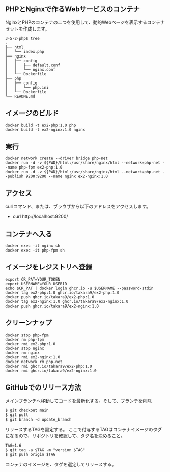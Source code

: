 
## PHPとNginxで作るWebサービスのコンテナ

NginxとPHPのコンテナの二つを使用して、動的Webページを表示するコンテナセットを作成します。

```
3-5-2-php$ tree
.
├── html
│   └── index.php
├── nginx
│   ├── config
│   │   ├── default.conf
│   │   └── nginx.conf
│   └── Dockerfile
├── php
│   ├── config
│   │   └── php.ini
│   └── Dockerfile
└── README.md
```


## イメージのビルド
```
docker build -t ex2-php:1.0 php
docker build -t ex2-nginx:1.0 nginx
```

## 実行
```
docker network create --driver bridge php-net
docker run -d -v ${PWD}/html:/usr/share/nginx/html --network=php-net --name php-fpm ex2-php:1.0
docker run -d -v ${PWD}/html:/usr/share/nginx/html --network=php-net --publish 9200:9200 --name nginx ex2-nginx:1.0
```

## アクセス

curlコマンド、または、ブラウザから以下のアドレスをアクセスします。
- curl http://localhost:9200/


## コンテナへ入る
```
docker exec -it nginx sh 
docker exec -it php-fpm sh
```

## イメージをレジストリへ登録
```
export CR_PAT=YOUR_TOKEN
export USERNAME=YOUR USERID 
echo $CR_PAT | docker login ghcr.io -u $USERNAME --password-stdin
docker tag ex2-php:1.0 ghcr.io/takara9/ex2-php:1.0
docker push ghcr.io/takara9/ex2-php:1.0
docker tag ex2-nginx:1.0 ghcr.io/takara9/ex2-nginx:1.0
docker push ghcr.io/takara9/ex2-nginx:1.0
```

## クリーンナップ
```
docker stop php-fpm
docker rm php-fpm
docker rmi ex2-php:1.0
docker stop nginx
docker rm nginx
docker rmi ex2-nginx:1.0
docker network rm php-net
docker rmi ghcr.io/takara9/ex2-php:1.0
docker rmi ghcr.io/takara9/ex2-nginx:1.0
```

## GitHubでのリリース方法
メインブランチへ移動してコードを最新化する。そして、ブランチを削除

```
$ git checkout main
$ git pull
$ git branch -d update_branch
```


リリースするTAGを設定する。
ここで付与するTAGはコンテナイメージのタグになるので、リポジトリを確認して、タグ名を決めること。

```
TAG=1.6
$ git tag -a $TAG -m "version $TAG"
$ git push origin $TAG
```

コンテナのイメージを、タグを選定してリリースする。